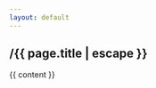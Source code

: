 ```yaml
---
layout: default
---
```


<article>
  <h1 class="fade-in-element primary-heading">
    /{{ page.title | escape }}
  </h1>
  <div class="{{ page.markdown }} max-w-none">
    {{ content }}
  </div>
</article>
